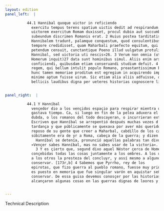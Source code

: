 ```yaml
---
layout: edition
panel_left:  |

          44.1 Hannibal quoque uictor in reficiendo
            exercitu tempus terens spatium uictis dedit ad respirandum. Nam si extemplo finita pugna
            uictorem exercitum Romam duxisset, procul dubio aut succumbendum omnino aut extremum
            subeundum discrimen Romanis erat. 2 Huius postea tarditatis saepe pertesum
            Hannibalem tradunt, palamque conquestum, quod consulentibus quieti militum magis eo
            tempore credidisset, quam Maharbali praefecto equitum, qui subito Romam caput belli
            petendum censuit, cunctantique Poeno illud uulgatum protulisse dicitur: «Vincere scis
            Hannibal, sed uictoria uti nescis»26. 3 Verum non omnia (ut Nestor ille apud
            Homerum inquit)27 data sunt hominibus simul. Aliis enim ars uincendi, aliis celeritas
            conficiendi, quibusdam etiam conseruandi studium defuit. 4 Pyrrhum Epirotarum
            regem, qui bellum intulit populo Romano, preastantissimum belli ducem fuisse accepimus,
            hunc tamen memoriae proditum est egregium in acquirendo imperio, in conseruando uero
            minime aptum fuisse uirum. Sic etiam alia aliis adfuisse, quaedam etiam defuisse
            bellicis laudibus digna per ueteres historias cognoscere licet. 
        

panel_right:  |

          44.1 Y Hanníbal
            vençedor dio a los vençidos espaçio para respirar mientra que rehazía el exército y
            gastava tiempo. Ca, si luego en fin de la pelea aduxera el exército vençedor a Roma, sin
            dubda, o los romanos del todo descayeran, o incurrieran extremo peligro. 2
            Escriven que Hanníbal se arrepentió después muchas vezes d’esta
            tardança y que públicamente se quexava por aver más querido en aquel tiempo consejar al
            reposo de su gente que creer a Maharbal, cabdillo de los cavalleros, el qual judgava que
            súbitamente era de yr a Roma, cabeça de la guerra; y dizen que, viendo cómo
              Hanníbal se detenía, pronunció aquellas palabras tan divulgadas:
            «Vençer sabes Hanníbal, mas no sabes usar de la victoria».
              3 Y es çierto que, segund dixo aquel Néstor çerca de Homero, no son
            conçebidas todas las cosas juntamente a los ombres. A los unos falta la arte del vençer,
            a los otros la presteza del concluyr, y assí mesmo a algunos falleçió el estudio del
            conservar. [173r,b] 4 Sabemos que Pyrrho, rey de los
            epirotas, que fizo guerra al pueblo romano, fuesse muy principal capitán de guerra. Pero
            es puesto en memoria que fue singular varón en aquistar señorío y poco apto en lo
            conservar. De essa guisa devemos conosçer por las historias antiguas que algunos
            alcançaron algunas cosas en las guerras dignas de loores y otras les fallecieron. 
        

---
```


 Technical Description 